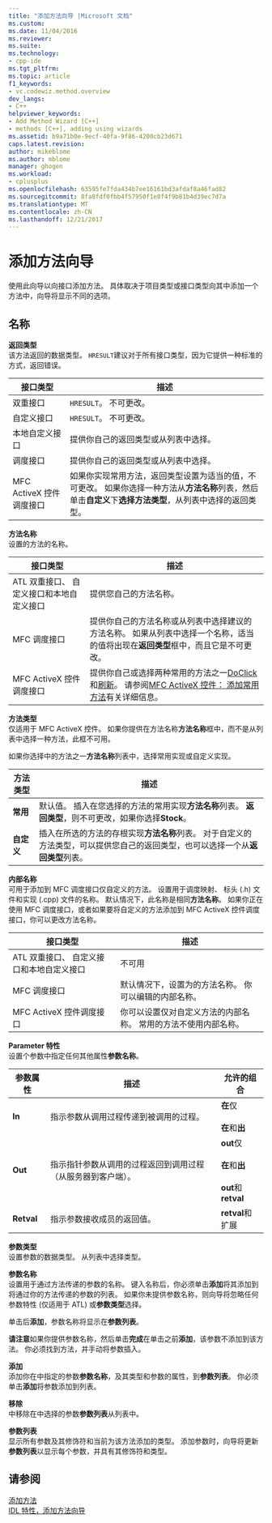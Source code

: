 ```yaml
---
title: "添加方法向导 |Microsoft 文档"
ms.custom: 
ms.date: 11/04/2016
ms.reviewer: 
ms.suite: 
ms.technology:
- cpp-ide
ms.tgt_pltfrm: 
ms.topic: article
f1_keywords:
- vc.codewiz.method.overview
dev_langs:
- C++
helpviewer_keywords:
- Add Method Wizard [C++]
- methods [C++], adding using wizards
ms.assetid: b9a71b0e-9ecf-40fa-9f86-4200cb23d671
caps.latest.revision: 
author: mikeblome
ms.author: mblome
manager: ghogen
ms.workload:
- cplusplus
ms.openlocfilehash: 63595fe7fda434b7ee16161bd3afdaf8a46fad82
ms.sourcegitcommit: 8fa8fdf0fbb4f57950f1e8f4f9b81b4d39ec7d7a
ms.translationtype: MT
ms.contentlocale: zh-CN
ms.lasthandoff: 12/21/2017
---
```

# <a name="add-method-wizard"></a>添加方法向导
使用此向导以向接口添加方法。 具体取决于项目类型或接口类型向其中添加一个方法中，向导将显示不同的选项。  
  
## <a name="names"></a>名称  
 **返回类型**  
 该方法返回的数据类型。 `HRESULT`建议对于所有接口类型，因为它提供一种标准的方式，返回错误。  
  
|接口类型|描述|  
|--------------------|-----------------|  
|双重接口|`HRESULT`。 不可更改。|  
|自定义接口|`HRESULT`。 不可更改。|  
|本地自定义接口|提供你自己的返回类型或从列表中选择。|  
|调度接口|提供你自己的返回类型或从列表中选择。|  
|MFC ActiveX 控件调度接口|如果你实现常用方法，返回类型设置为适当的值，不可更改。 如果你选择一种方法从**方法名称**列表，然后单击**自定义**下**选择方法类型**，从列表中选择的返回类型。|  
  
 **方法名称**  
 设置的方法的名称。  
  
|接口类型|描述|  
|--------------------|-----------------|  
|ATL 双重接口、 自定义接口和本地自定义接口|提供您自己的方法名称。|  
|MFC 调度接口|提供你自己的方法名称或从列表中选择建议的方法名称。 如果从列表中选择一个名称，适当的值将出现在**返回类型**框中，而且它是不可更改。|  
|MFC ActiveX 控件调度接口|提供你自己或选择两种常用的方法之一[DoClick](../mfc/reference/colecontrol-class.md#doclick)和[刷新](../mfc/reference/colecontrol-class.md#refresh)。 请参阅[MFC ActiveX 控件： 添加常用方法](../mfc/mfc-activex-controls-adding-stock-methods.md)有关详细信息。|  
  
 **方法类型**  
 仅适用于 MFC ActiveX 控件。 如果你提供在方法名称**方法名称**框中，而不是从列表中选择一种方法，此框不可用。  
  
 如果你选择中的方法之一**方法名称**列表中，选择常用实现或自定义实现。  
  
|方法类型|描述|  
|-----------------|-----------------|  
|**常用**|默认值。 插入在您选择的方法的常用实现**方法名称**列表。 **返回类型**，则不可更改，如果你选择**Stock**。|  
|**自定义**|插入在所选的方法的存根实现**方法名称**列表。 对于自定义的方法类型，可以提供您自己的返回类型，也可以选择一个从**返回类型**列表。|  
  
 **内部名称**  
 可用于添加到 MFC 调度接口仅自定义的方法。 设置用于调度映射、 标头 (.h) 文件和实现 (.cpp) 文件的名称。 默认情况下，此名称是相同**方法名称**。 如果你正在使用 MFC 调度接口，或者如果要将自定义的方法添加到 MFC ActiveX 控件调度接口，你可以更改方法名称。  
  
|接口类型|描述|  
|--------------------|-----------------|  
|ATL 双重接口、 自定义接口和本地自定义接口|不可用|  
|MFC 调度接口|默认情况下，设置为的方法名称。 你可以编辑的内部名称。|  
|MFC ActiveX 控件调度接口|你可以设置仅对自定义方法的内部名称。 常用的方法不使用内部名称。|  
  
 **Parameter 特性**  
 设置个参数中指定任何其他属性**参数名称**。  
  
|参数属性|描述|允许的组合|  
|-------------------------|-----------------|--------------------------|  
|**In**|指示参数从调用过程传递到被调用的过程。|**在**仅<br /><br /> **在**和**出**|  
|**Out**|指示指针参数从调用的过程返回到调用过程 （从服务器到客户端）。|**out**仅<br /><br /> **在**和**出**<br /><br /> **out**和**retval**|  
|**Retval**|指示参数接收成员的返回值。|**retval**和扩展|  
  
 **参数类型**  
 设置参数的数据类型。 从列表中选择类型。  
  
 **参数名称**  
 设置用于通过方法传递的参数的名称。 键入名称后，你必须单击**添加**将其添加到将通过你的方法传递的参数的列表。 如果你未提供参数名称，则向导将忽略任何参数特性 (仅适用于 ATL) 或**参数类型**选择。  
  
 单击后**添加**，参数名称将显示在**参数列表**。  
  
 **请注意**如果你提供参数名称，然后单击**完成**在单击之前**添加**，该参数不添加到该方法。 你必须找到方法，并手动将参数插入。  
  
 **添加**  
 添加你在中指定的参数**参数名称**，及其类型和参数的属性，到**参数列表**。 你必须单击**添加**将参数添加到列表。  
  
 **移除**  
 中移除在中选择的参数**参数列表**从列表中。  
  
 **参数列表**  
 显示所有参数及其修饰符和当前为该方法添加的类型。 添加参数时，向导将更新**参数列表**以显示每个参数，并具有其修饰符和类型。  
  
## <a name="see-also"></a>请参阅  
 [添加方法](../ide/adding-a-method-visual-cpp.md)   
 [IDL 特性，添加方法向导](../ide/idl-attributes-add-method-wizard.md)